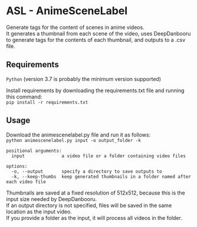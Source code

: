 # ASL - AnimeSceneLabel
Generate tags for the content of scenes in anime videos.
<br>It generates a thumbnail from each scene of the video, uses DeepDanbooru to generate tags for the contents of each thumbnail, and outputs to a .csv file.

## Requirements
`Python` (version 3.7 is probably the minimum version supported)

Install requirements by downloading the requirements.txt file and running this command:
<br>`pip install -r requirements.txt`

## Usage
Download the animescenelabel.py file and run it as follows:
<br>`python animescenelabel.py input -o output_folder -k`

```
positional arguments:
  input              a video file or a folder containing video files

options:
  -o, --output       specify a directory to save outputs to
  -k, --keep-thumbs  keep generated thumbnails in a folder named after each video file
  ```
Thumbnails are saved at a fixed resolution of 512x512, because this is the input size needed by DeepDanbooru.
<br>If an output directory is not specified, files will be saved in the same location as the input video.
<br>If you provide a folder as the input, it will process all videos in the folder.
